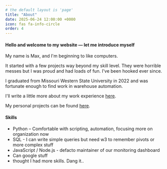 ```yaml
---
# the default layout is 'page'
title: "About"
date: 2025-06-24 12:00:00 +0000
icon: fas fa-info-circle
order: 4
---
```



#### Hello and welcome to my website — let me introduce myself

My name is Max, and I'm beginning to like computers.

It started with a few projects way beyond my skill level. They were horrible messes but I was proud and had loads of fun. I've been hooked ever since.

I graduated from Missouri Western State University in 2022 and was fortunate enough to find work in warehouse automation.

I'll write a little more about my work experience [here](#).

My personal projects can be found [here](#).


#### Skills

- Python – Comfortable with scripting, automation, focusing more on organization now
- SQL - I can write simple queries but need w3 to remember pivots or more complex stuff
- JavaScript / Node.js - defacto maintainer of our monitoring dashboard
- Can google stuff
- thought I had more skills. Dang it..